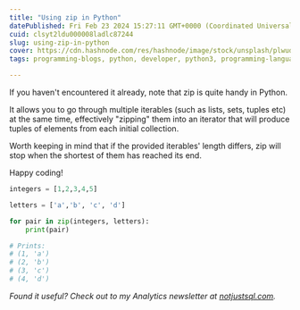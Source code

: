 ```yaml
---
title: "Using zip in Python"
datePublished: Fri Feb 23 2024 15:27:11 GMT+0000 (Coordinated Universal Time)
cuid: clsyt2ldu000008ladlc87244
slug: using-zip-in-python
cover: https://cdn.hashnode.com/res/hashnode/image/stock/unsplash/plwud_FPvwU/upload/6cf85d119ee0acc0faa4a3048592ffee.jpeg
tags: programming-blogs, python, developer, python3, programming-languages

---
```


If you haven't encountered it already, note that zip is quite handy in Python.

It allows you to go through multiple iterables (such as lists, sets, tuples etc) at the same time, effectively "zipping" them into an iterator that will produce tuples of elements from each initial collection.

Worth keeping in mind that if the provided iterables' length differs, zip will stop when the shortest of them has reached its end.

Happy coding!

```python
integers = [1,2,3,4,5]

letters = ['a','b', 'c', 'd']

for pair in zip(integers, letters):
    print(pair)

# Prints:
# (1, 'a')
# (2, 'b')
# (3, 'c')
# (4, 'd')
```

*Found it useful? Check out to my Analytics newsletter at* [*notjustsql.com*](https://www.notjustsql.com)*.*